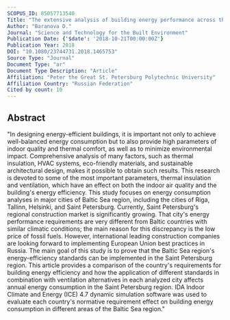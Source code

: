 ```yaml
---
SCOPUS_ID: 85057713540
Title: "The extensive analysis of building energy performance across the Baltic Sea region"
Author: "Baranova D."
Journal: "Science and Technology for the Built Environment"
Publication Date: {'$date': '2018-10-21T00:00:00Z'}
Publication Year: 2018
DOI: "10.1080/23744731.2018.1465753"
Source Type: "Journal"
Document Type: "ar"
Document Type Description: "Article"
Affiliation: "Peter the Great St. Petersburg Polytechnic University"
Affiliation Country: "Russian Federation"
Cited by count: 10
---
```


## Abstract
"In designing energy-efficient buildings, it is important not only to achieve well-balanced energy consumption but to also provide high parameters of indoor quality and thermal comfort, as well as to minimize environmental impact. Comprehensive analysis of many factors, such as thermal insulation, HVAC systems, eco-friendly materials, and sustainable architectural design, makes it possible to obtain such results. This research is devoted to some of the most important parameters, thermal insulation and ventilation, which have an effect on both the indoor air quality and the building's energy efficiency. This study focuses on energy consumption analyses in major cities of Baltic Sea region, including the cities of Riga, Tallinn, Helsinki, and Saint Petersburg. Currently, Saint Petersburg's regional construction market is significantly growing. That city's energy performance requirements are very different from Baltic countries with similar climatic conditions; the main reason for this discrepancy is the low price of fossil fuels. However, international leading construction companies are looking forward to implementing European Union best practices in Russia. The main goal of this study is to prove that the Baltic Sea region's energy-efficiency standards can be implemented in the Saint Petersburg region. This article provides a comparison of the country's requirements for building energy efficiency and how the application of different standards in combination with ventilation alternatives in each analyzed city affects annual energy consumption in the Saint Petersburg region. IDA Indoor Climate and Energy (ICE) 4.7 dynamic simulation software was used to evaluate each country's normative requirement effect on building energy consumption in different areas of the Baltic Sea region."
